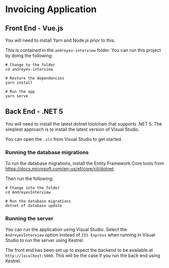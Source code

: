 # Invoicing Application 

## Front End - Vue.js

You will need to install Yarn and Node.js prior to this.

This is contained in the `andreyev-interview` folder. You can run this project by doing the following:

```
# Change to the folder
cd andreyev-interview

# Restore the dependencies
yarn install

# Run the app
yarn serve
```

## Back End - .NET 5

You will need to install the latest dotnet toolchain that supports .NET 5. The simplest approach is to install the latest version of Visual Studio.

You can open the `.sln` from Visual Studio to get started.

### Running the database migrations

To run the database migrations, install the Entity Framework Core tools from https://docs.microsoft.com/en-us/ef/core/cli/dotnet.

Then run the following:

```
# Change into the folder
cd AndreyevInterview

# Run the database migrations
dotnet ef database update
```

### Running the server

You can run the application using Visual Studio. Select the `AndreyevInterview` option instead of `IIS Express` when running in Visual Studio to run the server using Kestrel.

The front end has been set up to expect the backend to be available at `http://localhost:5000`. This will be the case if you run the back end using Kestrel.